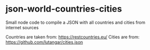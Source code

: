 # json-world-countries-cities
Small node code to compile a JSON with all countries and cities from internet sources

Countries are taken from: https://restcountries.eu/
Cities are from: https://github.com/lutangar/cities.json
